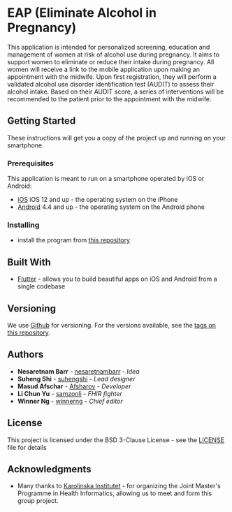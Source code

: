 # EAP (Eliminate Alcohol in Pregnancy)

This application is intended for personalized screening, education and management of women at risk of alcohol use during pregnancy. It aims to support women to eliminate or reduce their intake during pregnancy. All women will receive a link to the mobile application upon making an appointment with the midwife. Upon first registration, they will perform a validated alcohol use disorder identification test (AUDIT) to assess their alcohol intake. Based on their AUDIT score, a series of interventions will be recommended to the patient prior to the appointment with the midwife.

## Getting Started

These instructions will get you a copy of the project up and running on your smartphone. 

### Prerequisites

This application is meant to run on a smartphone operated by iOS or Android:

* [iOS](https://www.apple.com/lae/ios/ios-12/) iOS 12 and up - the operating system on the iPhone
* [Android](https://www.android.com/) 4.4 and up - the operating system on the Android phone

### Installing

* install the program from [this repository](https://github.com/Afsharov/EAP)

## Built With

* [Flutter](https://flutter.dev/) - allows you to build beautiful apps on iOS and Android from a single codebase

## Versioning

We use [Github](https://github.com/) for versioning. For the versions available, see the [tags on this repository](https://github.com/Afsharov/EAP).

## Authors

* **Nesaretnam Barr** - [nesaretnambarr](https://github.com/nesaretnambarr) - *Idea*
* **Suheng Shi** - [suhengshi](https://github.com/suhengshi) - *Lead designer*
* **Masud Afschar** - [Afsharov](https://iteragit.iteratec.de/mafschar) - *Developer*
* **Li Chun Yu** - [samzonli](https://github.com/samzonli) - *FHIR fighter*
* **Winner Ng** - [winnerng](https://github.com/winnerng) - *Chief editor*

## License

This project is licensed under the BSD 3-Clause License - see the [LICENSE](LICENSE) file for details

## Acknowledgments

* Many thanks to [Karolinska Institutet](https://www.ki.se) - for organizing the Joint Master's Programme in Health Informatics, allowing us to meet and form this group project.
